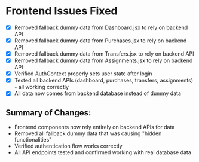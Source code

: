 # Frontend Issues Fixed

- [x] Removed fallback dummy data from Dashboard.jsx to rely on backend API
- [x] Removed fallback dummy data from Purchases.jsx to rely on backend API
- [x] Removed fallback dummy data from Transfers.jsx to rely on backend API
- [x] Removed fallback dummy data from Assignments.jsx to rely on backend API
- [x] Verified AuthContext properly sets user state after login
- [x] Tested all backend APIs (dashboard, purchases, transfers, assignments) - all working correctly
- [x] All data now comes from backend database instead of dummy data

## Summary of Changes:
- Frontend components now rely entirely on backend APIs for data
- Removed all fallback dummy data that was causing "hidden functionalities"
- Verified authentication flow works correctly
- All API endpoints tested and confirmed working with real database data
